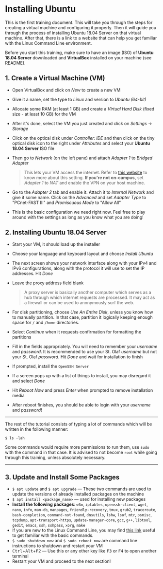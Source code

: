 # Installing Ubuntu

This is the first training document.
This will take you through the steps for creating a virtual machine and configuring it properly.
Then it will guide you through the process of installing Ubuntu 18.04 Server on that virtual machine.
After that, there is a link to a website that can help you get familiar with the Linux Command Line environment.

Before you start this training, make sure to have an image (ISO) of **Ubuntu 18.04 Server** downloaded and **VirtualBox** installed on your machine (see README).

## 1. Create a Virtual Machine (VM)

* Open VirtualBox and click on *New* to create a new VM
* Give it a name, set the type to *Linux* and version to *Ubuntu (64-bit)*
* Allocate some RAM (at least 1 GB) and create a *Virtual Hard Disk* (fixed size - at least 10 GB) for the VM
* After it's done, select the VM you just created and click on *Settings* &rarr; *Storage*
* Click on the optical disk under *Controller: IDE* and then click on the tiny optical disk icon to the right under *Attributes* and select your **Ubuntu 18.04 Server** ISO file
* Then go to *Network* (on the left pane) and attach *Adapter 1* to *Bridged Adapter*
  > This lets your VM access the internet. Refer to [this website](https://www.virtualbox.org/manual/ch06.html) to know more about this setting.
  > **If you're not on-campus,** set *Adapter 1* to *NAT* and enable the VPN on your host machine. 

* Go to the *Adapter 2* tab and enable it. Attach it to *Internal Network* and give it some name.
Click on the *Advanced* and set *Adapter Type* to "PCnet-FAST III" and *Promiscuous Mode* to "Allow All"
* This is the basic configuration we need right now. Feel free to play around with the settings as long as you know what you are doing!

## 2. Installing Ubuntu 18.04 Server

* Start your VM, it should load up the installer
* Choose your language and keyboard layout and choose *Install Ubuntu*
* The next screen shows your network interface along with your IPv4 and IPv6 configurations, along with the protocol it will use to set the IP addresses. Hit *Done*
* Leave the proxy address field blank
  > A proxy server is basically another computer which serves as a hub through which internet requests are processed. 
  > It may act as a firewall or can be used to anonymously surf the web.

* For disk partitioning, choose *Use An Entire Disk*, unless you know how to manually partition.
In that case, partition it logically keeping enough space for `/` and `/home` directories.
* Select *Continue* when it requests confirmation for formatting the partitions
* Fill in the fields appropriately. You will need to remember your *username* and *password*.
It is recommended to use your St. Olaf *username* but not your St. Olaf *password*.
Hit *Done* and wait for installation to finish
* If prompted, install the `OpenSSH Server`
* If a screen pops up with a list of things to install, you may disregard it and select *Done*
* Hit *Reboot Now* and press *Enter* when prompted to remove installation media
* After reboot finishes, you should be able to login with your *username* and *password*!

---

The rest of the tutorial consists of typing a lot of commands which will be written in the following manner:

`$ ls -lah`

Some commands would require more permissions to run them, use `sudo` with the command in that case.
It is advised to not become `root` while going through this training, unless absolutely necessary.

---

## 3. Update and Install Some Packages

* `$ apt update` and `$ apt upgrade` &mdash; These two commands are used to update the versions of already installed packages on the machine
* `$ apt install <package_name>` &mdash; used for installing new packages
* **Install the following packages**: `w3m`, `iptables`, `openssh-client`, `wget`, `nano`, `info`, `man-db`, `manpages`, `friendly-recovery`, `tmux`, `grub2`, `traceroute`, `bash-completion`, `command-not-found`, `dnsutils`, `lshw`, `lsof`, `mtr`, `psmisc`, `tcpdump`, `apt-transport-https`, `update-manager-core`, `gcc`, `g++`, `libtool`, `gedit`, `emacs`, `ssh`, `sshpass`, `xorg`, `make`
* If you are new to the Linux Command Line, you may find [this link](https://web.archive.org/web/20180104184520/http://linuxcommand.org/lc3_lts0010.php) useful to get familiar with the basic commands.
* `$ sudo shutdown now` and `$ sudo reboot now` are command line instructions to shutdown and restart your VM
* <kbd>Ctrl</kbd>+<kbd>Alt</kbd>+<kbd>F2</kbd> &mdash; Use this or any other key like <kbd>F3</kbd> or <kbd>F4</kbd> to open another terminal
* Restart your VM and proceed to the next section!
